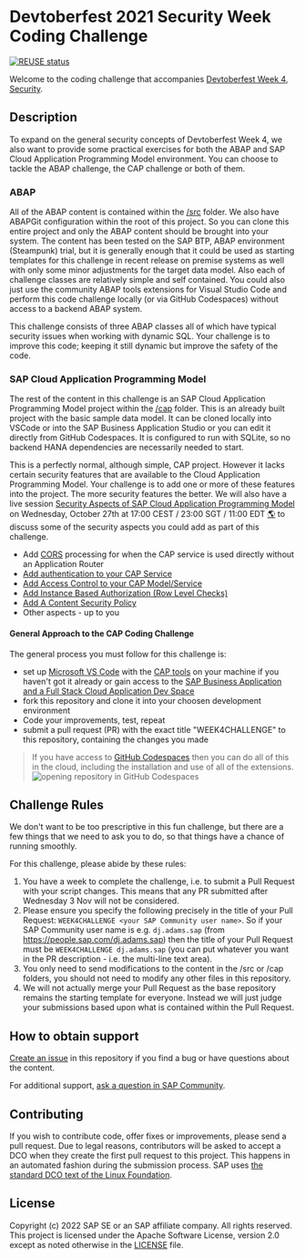 # Devtoberfest 2021 Security Week Coding Challenge

[![REUSE status](https://api.reuse.software/badge/github.com/SAP-samples/devtoberfest-2021-security-coding-challenge)](https://api.reuse.software/info/github.com/SAP-samples/devtoberfest-2021-security-coding-challenge)

Welcome to the coding challenge that accompanies [Devtoberfest Week 4, Security](https://github.com/SAP-samples/devtoberfest-2021/blob/main/topics/Week4_Security/README.md).

## Description

To expand on the general security concepts of Devtoberfest Week 4, we also want to provide some practical exercises for both the ABAP and SAP Cloud Application Programming Model environment. You can choose to tackle the ABAP challenge, the CAP challenge or both of them.

### ABAP

All of the ABAP content is contained within the [/src](./src/) folder. We also have ABAPGit configuration within the root of this project. So you can clone this entire project and only the ABAP content should be brought into your system. The content has been tested on the SAP BTP, ABAP environment (Steampunk) trial, but it is generally enough that it could be used as starting templates for this challenge in recent release on premise systems as well with only some minor adjustments for the target data model.  Also each of challenge classes are relatively simple and self contained.  You could also just use the community ABAP tools extensions for Visual Studio Code and perform this code challenge locally (or via GitHub Codespaces) without access to a backend ABAP system.

This challenge consists of three ABAP classes all of which have typical security issues when working with dynamic SQL. Your challenge is to improve this code; keeping it still dynamic but improve the safety of the code. 

### SAP Cloud Application Programming Model

The rest of the content in this challenge is an SAP Cloud Application Programming Model project within the [/cap](./cap/) folder. This is an already built project with the basic sample data model. It can be cloned locally into VSCode or into the SAP Business Application Studio or you can edit it directly from GitHub Codespaces. It is configured to run with SQLite, so no backend HANA dependencies are necessarily needed to start.

This is a perfectly normal, although simple, CAP project. However it lacks certain security features that are available to the Cloud Application Programming Model. Your challenge is to add one or more of these features into the project. The more security features the better.  We will also have a live session [Security Aspects of SAP Cloud Application Programming Model](https://www.youtube.com/watch?v=jQYMeN3jeOU) on Wednesday, October 27th at 17:00 CEST / 23:00 SGT / 11:00 EDT [🌎](https://www.timeanddate.com/worldclock/converter.html?iso=20211027T150000&p1=37&p2=198&p3=438&p4=240&p5=tz_sgt) to discuss some of the security aspects you could add as part of this challenge.

- Add [CORS](https://developer.mozilla.org/en/docs/Web/HTTP/CORS) processing for when the CAP service is used directly without an Application Router
- [Add authentication to your CAP Service](https://cap.cloud.sap/docs/node.js/authentication) 
- [Add Access Control to your CAP Model/Service](https://cap.cloud.sap/docs/guides/authorization#restrictions)
- [Add Instance Based Authorization (Row Level Checks)](https://cap.cloud.sap/docs/guides/authorization#instance-based-auth)
- [Add A Content Security Policy](https://cap.cloud.sap/docs/node.js/best-practices#content-security-policy-csp)
- Other aspects - up to you

#### General Approach to the CAP Coding Challenge

The general process you must follow for this challenge is:

* set up [Microsoft VS Code](https://code.visualstudio.com/download) with the [CAP tools](https://developers.sap.com/tutorials/cp-apm-nodejs-create-service.html) on your machine if you haven't got it already or gain access to the [SAP Business Application and a Full Stack Cloud Application Dev Space](https://developers.sap.com/tutorials/hana-cloud-cap-create-project.html)
* fork this repository and clone it into your choosen development environment
* Code your improvements, test, repeat
* submit a pull request (PR) with the exact title "WEEK4CHALLENGE" to this repository, containing the changes you made

> If you have access to [GitHub Codespaces](https://github.com/features/codespaces) then you can do all of this in the cloud, including the installation and use of all of the extensions.
> ![opening repository in GitHub Codespaces](images/repo-in-codespaces.png)

## Challenge Rules

We don't want to be too prescriptive in this fun challenge, but there are a few things that we need to ask you to do, so that things have a chance of running smoothly.

For this challenge, please abide by these rules:

1. You have a week to complete the challenge, i.e. to submit a Pull Request with your script changes.  This means that any PR submitted after Wednesday 3 Nov will not be considered.
1. Please ensure you specify the following precisely in the title of your Pull Request: `WEEK4CHALLENGE <your SAP Community user name>`. So if your SAP Community user name is e.g. `dj.adams.sap` (from https://people.sap.com/dj.adams.sap) then the title of your Pull Request must be `WEEK4CHALLENGE dj.adams.sap` (you can put whatever you want in the PR description - i.e. the multi-line text area).
1. You only need to send modifications to the content in the /src or /cap folders, you should not need to modify any other files in this repository.
1. We will not actually merge your Pull Request as the base repository remains the starting template for everyone. Instead we will just judge your submissions based upon what is contained within the Pull Request.

## How to obtain support

[Create an issue](https://github.com/SAP-samples/devtoberfest-2021/issues/new?assignees=jung-thomas&labels=week4-security&template=about-week-4--security--content.md&title=) in this repository if you find a bug or have questions about the content.
 
For additional support, [ask a question in SAP Community](https://answers.sap.com/questions/ask.html).


## Contributing

If you wish to contribute code, offer fixes or improvements, please send a pull request. Due to legal reasons, contributors will be asked to accept a DCO when they create the first pull request to this project. This happens in an automated fashion during the submission process. SAP uses [the standard DCO text of the Linux Foundation](https://developercertificate.org/).

## License

Copyright (c) 2022 SAP SE or an SAP affiliate company. All rights reserved. This project is licensed under the Apache Software License, version 2.0 except as noted otherwise in the [LICENSE](LICENSES/Apache-2.0.txt) file.
